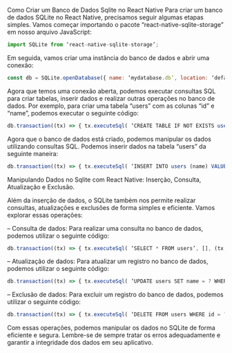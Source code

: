 Como Criar um Banco de Dados Sqlite no React Native
Para criar um banco de dados SQLite no React Native, precisamos seguir algumas etapas simples. Vamos começar importando o pacote “react-native-sqlite-storage” em nosso arquivo JavaScript:

```javascript
import SQLite from ‘react-native-sqlite-storage’;
```

Em seguida, vamos criar uma instância do banco de dados e abrir uma conexão:

```javascript
const db = SQLite.openDatabase({ name: ‘mydatabase.db’, location: ‘default’, }); 
```

Agora que temos uma conexão aberta, podemos executar consultas SQL para criar tabelas, inserir dados e realizar outras operações no banco de dados. Por exemplo, para criar uma tabela “users” com as colunas “id” e “name”, podemos executar o seguinte código:

```javascript 
db.transaction((tx) => { tx.executeSql( ‘CREATE TABLE IF NOT EXISTS users (id INTEGER PRIMARY KEY AUTOINCREMENT, name TEXT)’, [], () => { console.log(‘Tabela criada com sucesso!’); }, (error) => { console.log(‘Erro ao criar tabela:’, error); } ); }); 
```

Agora que o banco de dados está criado, podemos manipular os dados utilizando consultas SQL. Podemos inserir dados na tabela “users” da seguinte maneira:

```javascript 
db.transaction((tx) => { tx.executeSql( ‘INSERT INTO users (name) VALUES (?)’, [‘John Doe’], () => { console.log(‘Dados inseridos com sucesso!’); }, (error) => { console.log(‘Erro ao inserir dados:’, error); } ); }); 
```

Manipulando Dados no Sqlite com React Native: Inserção, Consulta, Atualização e Exclusão.

Além da inserção de dados, o SQLite também nos permite realizar consultas, atualizações e exclusões de forma simples e eficiente. Vamos explorar essas operações:

– Consulta de dados: Para realizar uma consulta no banco de dados, podemos utilizar o seguinte código:

```javascript 
db.transaction((tx) => { tx.executeSql( ‘SELECT * FROM users’, [], (tx, results) => { const { rows } = results; for (let i = 0; i < rows.length; i++) { const { id, name } = rows.item(i); console.log(`ID: ${id}, Nome: ${name}`); } }, (error) => { console.log(‘Erro ao consultar dados:’, error); } ); });
```

– Atualização de dados: Para atualizar um registro no banco de dados, podemos utilizar o seguinte código:

```javascript 
db.transaction((tx) => { tx.executeSql( ‘UPDATE users SET name = ? WHERE id = ?’, [‘John Smith’, 1], () => { console.log(‘Dados atualizados com sucesso!’); }, (error) => { console.log(‘Erro ao atualizar dados:’, error); } ); });
```

– Exclusão de dados: Para excluir um registro do banco de dados, podemos utilizar o seguinte código:

```javascript 
db.transaction((tx) => { tx.executeSql( ‘DELETE FROM users WHERE id = ?’, [1], () => { console.log(‘Dados excluídos com sucesso!’); }, (error) => { console.log(‘Erro ao excluir dados:’, error); } ); }); 
```

Com essas operações, podemos manipular os dados no SQLite de forma eficiente e segura. Lembre-se de sempre tratar os erros adequadamente e garantir a integridade dos dados em seu aplicativo.


